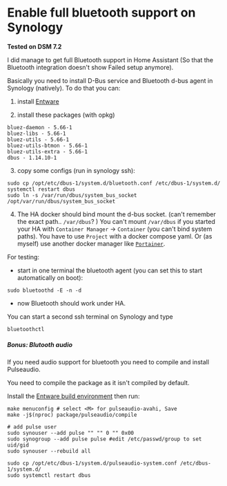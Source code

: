 # Enable full bluetooth support on Synology

**Tested on DSM 7.2**

I did manage to get full Bluetooth support in Home Assistant (So that the Bluetooth integration doesn't show Failed setup anymore).

Basically you need to install D-Bus service and Bluetooth d-bus agent in Synology (natively).
To do that you can:

1. install [Entware](https://github.com/Entware/Entware/wiki/Install-on-Synology-NAS)

2. install these packages (with opkg)
```
bluez-daemon - 5.66-1
bluez-libs - 5.66-1
bluez-utils - 5.66-1
bluez-utils-btmon - 5.66-1
bluez-utils-extra - 5.66-1
dbus - 1.14.10-1
```

3. copy some configs (run in synology ssh):
```
sudo cp /opt/etc/dbus-1/system.d/bluetooth.conf /etc/dbus-1/system.d/
systemctl restart dbus
sudo ln -s /var/run/dbus/system_bus_socket /opt/var/run/dbus/system_bus_socket
```

4. The HA docker should bind mount the d-bus socket. (can't remember the exact path.. `/var/dbus`? )
You can't mount `/var/dbus` if you started your HA with `Container Manager` -> `Container` (you can't bind system paths). You have to use `Project` with a docker compose yaml. Or (as myself) use another docker manager like [`Portainer`](https://www.portainer.io/).

For testing:

- start in one terminal the bluetooth agent (you can set this to start automatically on boot):
```
sudo bluetoothd -E -n -d
```

- now Bluetooth should work under HA.

You can start a second ssh terminal on Synology and type

```
bluetoothctl
```

##### Bonus: Blutooth audio

If you need audio support for bluetooth you need to compile and install Pulseaudio.

You need to compile the package as it isn't compiled by default.

Install the [Entware build environment](https://github.com/Entware/Entware-ng/wiki/Compile-packages-from-sources)
then run:
```
make menuconfig # select <M> for pulseaudio-avahi, Save
make -j$(nproc) package/pulseaudio/compile
```

```
# add pulse user
sudo synouser --add pulse "" "" 0 "" 0x00
sudo synogroup --add pulse pulse #edit /etc/passwd/group to set uid/gid
sudo synouser --rebuild all

sudo cp /opt/etc/dbus-1/system.d/pulseaudio-system.conf /etc/dbus-1/system.d/
sudo systemctl restart dbus
```



